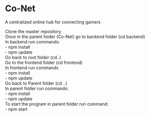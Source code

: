 # Co-Net
A centralized online hub for connecting gamers

Clone the master repository  
Once in the parent folder (Co-Net) go to backend folder (cd backend)  
In backend run commands:  
    - npm install  
    - npm update  
Go back to root folder (cd..)  
Go to the frontend folder (cd frontend)  
In frontend run commands  
    - npm install  
    - npm update  
Go back to Parent folder (cd ..)  
In parent folder run commands:  
    - npm install  
    - npm update  
To start the program in parent folder run command:  
    - npm start  
